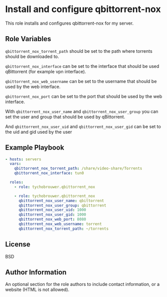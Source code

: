 Install and configure qbittorrent-nox
=========

This role installs and configures qbittorrent-nox for my server.

Role Variables
--------------

```qbittorrent_nox_torrent_path``` should be set to the path where torrents should be downloaded to.

```qbittorrent_nox_interface``` can be set to the interface that should be used qBittorrent (for example vpn interface).

```qbittorrent_nox_web_username``` can be set to the username that should be used by the web interface.

```qbittorrent_nox_port``` can be set to the port that should be used by the web interface.

With ```qbittorrent_nox_user_name``` and ```qbittorrent_nox_user_group``` you can set the user and group that should be used by qBittorrent.

And ```qbittorrent_nox_user_uid``` and ```qbittorrent_nox_user_gid``` can be set to the uid and gid used by the user

Example Playbook
----------------

```yaml
- hosts: servers
  vars:
    qbittorrent_nox_torrent_path: /share/video-share/Torrents
    qbittorrent_nox_interface: tun0

  roles:
    - role: tychobrouwer.qbittorrent_nox

    - role: tychobrouwer.qbittorrent_nox
      qbittorrent_nox_user_name: qbittorrent
      qbittorrent_nox_user_group: qbittorrent
      qbittorrent_nox_user_uid: 1000
      qbittorrent_nox_user_gid: 1000
      qbittorrent_nox_web_port: 8080
      qbittorrent_nox_web_username: torrent
      qbittorrent_nox_torrent_path: ~/torrents
```

License
-------

BSD

Author Information
------------------

An optional section for the role authors to include contact information, or a website (HTML is not allowed).
